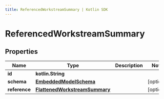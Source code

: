 ```yaml
---
title: ReferencedWorkstreamSummary | Kotlin SDK
---
```



# ReferencedWorkstreamSummary

## Properties
Name | Type | Description | Notes
------------ | ------------- | ------------- | -------------
**id** | **kotlin.String** |  | 
**schema** | [**EmbeddedModelSchema**](EmbeddedModelSchema) |  |  [optional]
**reference** | [**FlattenedWorkstreamSummary**](FlattenedWorkstreamSummary) |  |  [optional]



